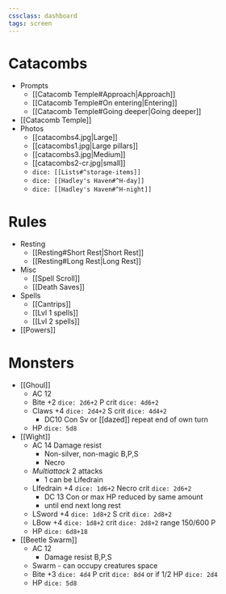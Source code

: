 ```yaml
---
cssclass: dashboard
tags: screen
---
```

# Catacombs
- Prompts
	- [[Catacomb Temple#Approach|Approach]]
	- [[Catacomb Temple#On entering|Entering]]
	- [[Catacomb Temple#Going deeper|Going deeper]]
- [[Catacomb Temple]]
- Photos
	- [[catacombs4.jpg|Large]]
	- [[catacombs1.jpg|Large pillars]]
	- [[catacombs3.jpg|Medium]]
	- [[catacombs2-cr.jpg|small]]
	- `dice: [[Lists#^storage-items]]`
	-  `dice: [[Hadley's Haven#^H-day]]`
	-  `dice: [[Hadley's Haven#^H-night]]`
# Rules
- Resting
	- [[Resting#Short Rest|Short Rest]]
	- [[Resting#Long Rest|Long Rest]]
- Misc
	- [[Spell Scroll]]
	- [[Death Saves]]
- Spells
	- [[Cantrips]]
	- [[Lvl 1 spells]]
	- [[Lvl 2 spells]]
- [[Powers]]
# Monsters
- [[Ghoul]]
	- AC 12
	- Bite +2 `dice: 2d6+2` P crit `dice: 4d6+2`
	- Claws +4 `dice: 2d4+2` S crit `dice: 4d4+2`
		- DC10 Con Sv or [[dazed]] repeat end of own turn
	- HP `dice: 5d8`
- [[Wight]]
	- AC 14 Damage resist
		- Non-silver, non-magic B,P,S
		- Necro
	- *Multiattack* 2 attacks
		- 1 can be Lifedrain
	- LIfedrain +4 `dice: 1d6+2` Necro crit `dice: 2d6+2`
		- DC 13 Con or max HP reduced by same amount
		- until end next long rest
	- LSword +4 `dice: 1d8+2` S crit `dice: 2d8+2`
	- LBow +4 `dice: 1d8+2` crit `dice: 2d8+2`  range 150/600 P
	- HP `dice: 6d8+18`
- [[Beetle Swarm]]
	- AC 12
		- Damage resist B,P,S
	- Swarm - can occupy creatures space
	- Bite +3 `dice: 4d4` P crit `dice: 8d4` or if 1/2 HP `dice: 2d4`
	- HP `dice: 5d8`